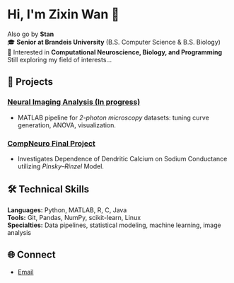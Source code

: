 # Hi, I'm Zixin Wan 👋 
Also go by **Stan**   
🎓 **Senior at Brandeis University** (B.S. Computer Science & B.S. Biology)  
🧬 Interested in **Computational Neuroscience, Biology, and Programming**  
Still exploring my field of interests...

## 📂 Projects
### [**Neural Imaging Analysis (In progress)**](https://github.com/stanzixinwan/vhlab-tpdirection-matlab) ###
   - MATLAB pipeline for *2-photon microscopy* datasets: tuning curve generation, ANOVA, visualization.
### [CompNeuro Final Project](https://github.com/stanzixinwan/comp-neuro-final-project) ###
   - Investigates Dependence of Dendritic Calcium on Sodium Conductance utilizing *Pinsky–Rinzel* Model.

## 🛠️ Technical Skills
**Languages:** Python, MATLAB, R, C, Java  
**Tools:** Git, Pandas, NumPy, scikit-learn, Linux  
**Specialties:** Data pipelines, statistical modeling, machine learning, image analysis

## 🌐 Connect
- [Email](mailto:zixinwan@brandeis.edu)

<!--
**stanzixinwan/stanzixinwan** is a ✨ _special_ ✨ repository because its `README.md` (this file) appears on your GitHub profile.

Here are some ideas to get you started:

- 🔭 I’m currently working on ...
- 🌱 I’m currently learning ...
- 👯 I’m looking to collaborate on ...
- 🤔 I’m looking for help with ...
- 💬 Ask me about ...
- 📫 How to reach me: ...
- 😄 Pronouns: ...
- ⚡ Fun fact: ...
-->
